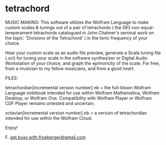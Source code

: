 # tetrachord
MUSIC MAKING: This software utilizes the Wolfram Language to make custom scales & tunings out of a pair of tetrachords ( the 593 non-equal-temperament tetrachords catalogued in John Chalmer's seminal work on the topic: 'Divisions of the Tetrachord' ) in the tonic frequency of your choice.
 
 
Hear your custom scale as an audio file preview, generate a Scala tuning file (.scl) for tuning your scale in the software synthesizer or Digital Audio Workstation of your choice, and graph the epimoricity of the scale.  For free, from a musician to my fellow musicians, and from a good heart. 


FILES: 

tetrachordian[incremental version number].nb = the full-blown Wolfram Language notebook intended for use within Wolfram Mathematica, Wolfram Desktop, or Wolfram One.  Compatibility with Wolfram Player or Wolfram CDF Player remains untested and uncertain.  


octavian[incremental version number].nb = a version of tetrachordian intended for use within the Wolfram Cloud.


Enjoy!


F.
get.busy.with.froeberger@gmail.com

